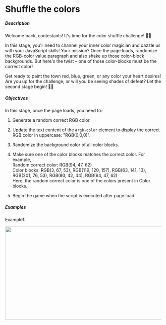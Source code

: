 # Shuffle the colors
<div class="step-text">
<p></p><h5 id="description">Description</h5><p>Welcome back, contestants! It's time for the color shuffle challenge! 🎨✨</p><p>In this stage, you'll need to channel your inner color magician and dazzle us with your JavaScript skills! Your mission? Once the page loads,  randomize the RGB-color value paragraph and also shake up those color-block backgrounds. But here's the twist – one of those color-blocks must be the correct color!</p><p>Get ready to paint the town red, blue, green, or any color your heart desires! Are you up for the challenge, or will you be seeing shades of defeat? Let the second stage begin! 🚀💫</p><h5 id="objectives">Objectives</h5><p>In this stage, once the page loads, you need to::</p><ol><li><p>Generate a random correct RGB color.</p></li><li><p>Update the text content of the <code class="java">#rgb-color</code> element to display the correct RGB color in uppercase: "RGB(0,0,0)".</p></li><li><p>Randomize the background color of all color blocks.</p></li><li><p>Make sure one of the color blocks matches the correct color. For example,<br/>Random correct color: RGB(94, 47, 62)<br/>Color blocks: RGB(3, 67, 53), RGB(119, 120, 157), RGB(63, 141, 13), RGB(201, 76, 53), RGB(80, 42, 44), RGB(94, 47, 62) <br/>Here, the random correct color is one of the colors present in Color blocks.</p></li><li><p>Begin the game when the script is executed after page load.</p></li></ol><h5 id="examples">Examples</h5><p>Example1:</p><p><picture><source media="(max-width: 480px)" srcset="https://ucarecdn.com/f2102ca4-c16e-4fe9-a022-c90a48ed4f13/-/stretch/off/-/resize/480x/-/format/webp/ 1x,https://ucarecdn.com/f2102ca4-c16e-4fe9-a022-c90a48ed4f13/-/stretch/off/-/resize/960x/-/format/webp/ 2x,https://ucarecdn.com/f2102ca4-c16e-4fe9-a022-c90a48ed4f13/-/stretch/off/-/resize/1440x/-/format/webp/ 3x" type="image/webp"/><source media="(max-width: 800px)" srcset="https://ucarecdn.com/f2102ca4-c16e-4fe9-a022-c90a48ed4f13/-/stretch/off/-/resize/800x/-/format/webp/ 1x,https://ucarecdn.com/f2102ca4-c16e-4fe9-a022-c90a48ed4f13/-/stretch/off/-/resize/1600x/-/format/webp/ 2x,https://ucarecdn.com/f2102ca4-c16e-4fe9-a022-c90a48ed4f13/-/stretch/off/-/resize/2400x/-/format/webp/ 3x" type="image/webp"/><source srcset="https://ucarecdn.com/f2102ca4-c16e-4fe9-a022-c90a48ed4f13/-/stretch/off/-/resize/1100x/-/format/webp/ 1x,https://ucarecdn.com/f2102ca4-c16e-4fe9-a022-c90a48ed4f13/-/stretch/off/-/resize/2200x/-/format/webp/ 2x,https://ucarecdn.com/f2102ca4-c16e-4fe9-a022-c90a48ed4f13/-/stretch/off/-/resize/3000x/-/format/webp/ 3x" type="image/webp"/><img alt="" height="300" src="https://ucarecdn.com/f2102ca4-c16e-4fe9-a022-c90a48ed4f13/" width="588"/></picture></p>
</div>
